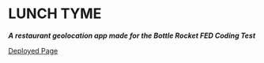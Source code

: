 # LUNCH TYME

 **_A restaurant geolocation app made for the Bottle Rocket FED Coding Test_**

[Deployed Page](https://lunch-tyme-app.herokuapp.com/)